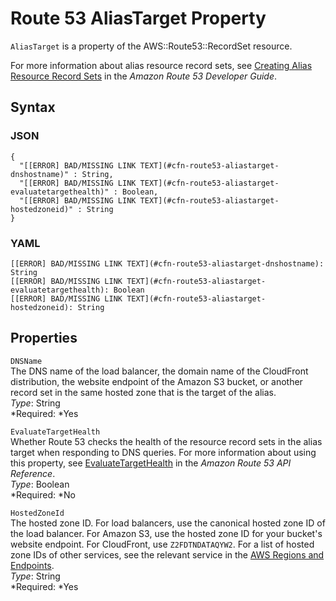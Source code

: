 # Route 53 AliasTarget Property<a name="aws-properties-route53-aliastarget"></a>

`AliasTarget` is a property of the  AWS::Route53::RecordSet resource\.

For more information about alias resource record sets, see [Creating Alias Resource Record Sets](http://docs.aws.amazon.com/Route53/latest/DeveloperGuide/CreatingAliasRRSets.html) in the *Amazon Route 53 Developer Guide*\.

## Syntax<a name="w3ab2c21c14e1437b7"></a>

### JSON<a name="aws-properties-route53-aliastarget-syntax.json"></a>

```
{
  "[[ERROR] BAD/MISSING LINK TEXT](#cfn-route53-aliastarget-dnshostname)" : String,
  "[[ERROR] BAD/MISSING LINK TEXT](#cfn-route53-aliastarget-evaluatetargethealth)" : Boolean,
  "[[ERROR] BAD/MISSING LINK TEXT](#cfn-route53-aliastarget-hostedzoneid)" : String
}
```

### YAML<a name="aws-properties-route53-aliastarget-syntax.yaml"></a>

```
[[ERROR] BAD/MISSING LINK TEXT](#cfn-route53-aliastarget-dnshostname): String
[[ERROR] BAD/MISSING LINK TEXT](#cfn-route53-aliastarget-evaluatetargethealth): Boolean
[[ERROR] BAD/MISSING LINK TEXT](#cfn-route53-aliastarget-hostedzoneid): String
```

## Properties<a name="w3ab2c21c14e1437b9"></a>

`DNSName`  
The DNS name of the load balancer, the domain name of the CloudFront distribution, the website endpoint of the Amazon S3 bucket, or another record set in the same hosted zone that is the target of the alias\.  
*Type*: String  
*Required: *Yes

`EvaluateTargetHealth`  
Whether Route 53 checks the health of the resource record sets in the alias target when responding to DNS queries\. For more information about using this property, see [EvaluateTargetHealth](http://docs.aws.amazon.com/Route53/latest/APIReference/API_ChangeResourceRecordSets_Requests.html#change-rrsets-request-evaluate-target-health) in the *Amazon Route 53 API Reference*\.  
*Type*: Boolean  
*Required: *No

`HostedZoneId`  
The hosted zone ID\. For load balancers, use the canonical hosted zone ID of the load balancer\. For Amazon S3, use the hosted zone ID for your bucket's website endpoint\. For CloudFront, use `Z2FDTNDATAQYW2`\. For a list of hosted zone IDs of other services, see the relevant service in the [AWS Regions and Endpoints](http://docs.aws.amazon.com/general/latest/gr/rande.html)\.  
*Type*: String  
*Required: *Yes